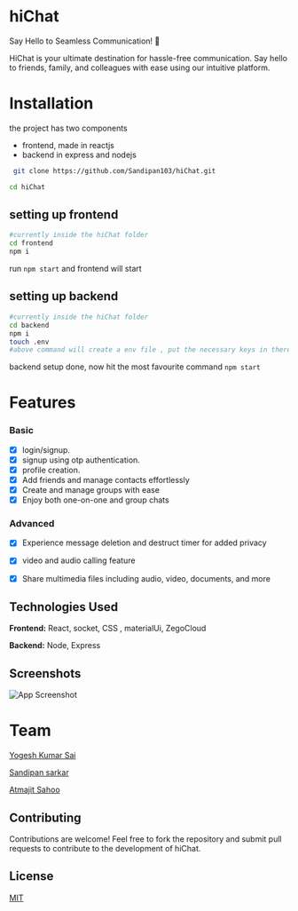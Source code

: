 
# hiChat
 Say Hello to Seamless Communication! 🚀

HiChat is your ultimate destination for hassle-free communication. Say hello to friends, family, and colleagues with ease using our intuitive platform.




# Installation

the project has two components

- frontend, made in reactjs
- backend in express and nodejs

```bash
 git clone https://github.com/Sandipan103/hiChat.git
```

```bash
cd hiChat
```

## setting up frontend

```bash
#currently inside the hiChat folder
cd frontend
npm i
```

run `npm start` and frontend will start

## setting up backend

```bash
#currently inside the hiChat folder
cd backend
npm i
touch .env
#above command will create a env file , put the necessary keys in there
```

backend setup done, now hit the most favourite command `npm start`





    
# Features

### Basic

- [x] login/signup.
- [x] signup using otp authentication.
- [x] profile creation.
- [x] Add friends and manage contacts effortlessly
- [x] Create and manage groups with ease
- [x] Enjoy both one-on-one and group chats

### Advanced
- [x] Experience message deletion and destruct timer for added privacy
- [x] video and audio calling feature
- [x] Share multimedia files including audio, video, documents, and more





## Technologies Used

**Frontend:** React, socket, CSS , materialUi,  ZegoCloud

**Backend:** Node, Express


## Screenshots

![App Screenshot](https://via.placeholder.com/468x300?text=App+Screenshot+Here)


# Team
[Yogesh Kumar Sai](https://github.com/w3yogesh/)

[Sandipan sarkar](https://github.com/Sandipan103/)

[Atmajit Sahoo](https://github.com/atmajitsahu100/)




## Contributing


Contributions are welcome! Feel free to fork the repository and submit pull requests to contribute to the development of hiChat.


## License

[MIT](https://choosealicense.com/licenses/mit/)

